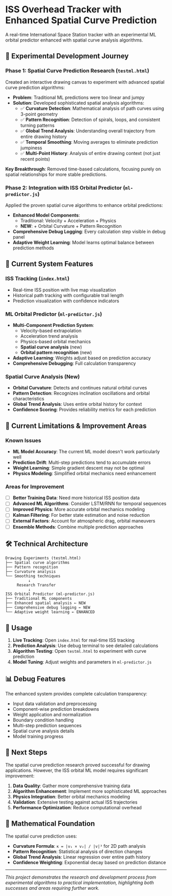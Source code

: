 # ISS Overhead Tracker with Enhanced Spatial Curve Prediction

A real-time International Space Station tracker with an experimental ML orbital predictor enhanced with spatial curve analysis algorithms.

## 🧪 Experimental Development Journey

### Phase 1: Spatial Curve Prediction Research (`testml.html`)

Created an interactive drawing canvas to experiment with advanced spatial curve prediction algorithms:

- **Problem**: Traditional ML predictions were too linear and jumpy
- **Solution**: Developed sophisticated spatial analysis algorithms:
  - ✅ **Curvature Detection**: Mathematical analysis of path curves using 3-point geometry
  - ✅ **Pattern Recognition**: Detection of spirals, loops, and consistent turning patterns  
  - ✅ **Global Trend Analysis**: Understanding overall trajectory from entire drawing history
  - ✅ **Temporal Smoothing**: Moving averages to eliminate prediction jumpiness
  - ✅ **Multi-Point History**: Analysis of entire drawing context (not just recent points)

**Key Breakthrough**: Removed time-based calculations, focusing purely on spatial relationships for more stable predictions.

### Phase 2: Integration with ISS Orbital Predictor (`ml-predictor.js`)

Applied the proven spatial curve algorithms to enhance orbital predictions:

- **Enhanced Model Components**:
  - Traditional: Velocity + Acceleration + Physics
  - **NEW**: + Orbital Curvature + Pattern Recognition
- **Comprehensive Debug Logging**: Every calculation step visible in debug panel
- **Adaptive Weight Learning**: Model learns optimal balance between prediction methods

## 🎯 Current System Features

### ISS Tracking (`index.html`)
- Real-time ISS position with live map visualization
- Historical path tracking with configurable trail length
- Prediction visualization with confidence indicators

### ML Orbital Predictor (`ml-predictor.js`)
- **Multi-Component Prediction System**:
  - Velocity-based extrapolation
  - Acceleration trend analysis  
  - Physics-based orbital mechanics
  - **Spatial curve analysis** (new)
  - **Orbital pattern recognition** (new)
- **Adaptive Learning**: Weights adjust based on prediction accuracy
- **Comprehensive Debugging**: Full calculation transparency

### Spatial Curve Analysis (New)
- **Orbital Curvature**: Detects and continues natural orbital curves
- **Pattern Detection**: Recognizes inclination oscillations and orbital characteristics
- **Global Trend Analysis**: Uses entire orbital history for context
- **Confidence Scoring**: Provides reliability metrics for each prediction

## 🚧 Current Limitations & Improvement Areas

### Known Issues
- **ML Model Accuracy**: The current ML model doesn't work particularly well
- **Prediction Drift**: Multi-step predictions tend to accumulate errors
- **Weight Learning**: Simple gradient descent may not be optimal
- **Physics Modeling**: Simplified orbital mechanics need enhancement

### Areas for Improvement
- [ ] **Better Training Data**: Need more historical ISS position data
- [ ] **Advanced ML Algorithms**: Consider LSTM/RNN for temporal sequences  
- [ ] **Improved Physics**: More accurate orbital mechanics modeling
- [ ] **Kalman Filtering**: For better state estimation and noise reduction
- [ ] **External Factors**: Account for atmospheric drag, orbital maneuvers
- [ ] **Ensemble Methods**: Combine multiple prediction approaches

## 🛠️ Technical Architecture

```
Drawing Experiments (testml.html)
├── Spatial curve algorithms
├── Pattern recognition  
├── Curvature analysis
└── Smoothing techniques
          ↓
     Research Transfer
          ↓
ISS Orbital Predictor (ml-predictor.js)
├── Traditional ML components
├── Enhanced spatial analysis ← NEW
├── Comprehensive debug logging ← NEW
└── Adaptive weight learning ← ENHANCED
```

## 🔧 Usage

1. **Live Tracking**: Open `index.html` for real-time ISS tracking
2. **Prediction Analysis**: Use debug terminal to see detailed calculations
3. **Algorithm Testing**: Open `testml.html` to experiment with curve prediction
4. **Model Tuning**: Adjust weights and parameters in `ml-predictor.js`

## 📊 Debug Features

The enhanced system provides complete calculation transparency:
- Input data validation and preprocessing
- Component-wise prediction breakdowns
- Weight application and normalization
- Boundary condition handling
- Multi-step prediction sequences
- Spatial curve analysis details
- Model training progress

## 🎯 Next Steps

The spatial curve prediction research proved successful for drawing applications. However, the ISS orbital ML model requires significant improvement:

1. **Data Quality**: Gather more comprehensive training data
2. **Algorithm Enhancement**: Implement more sophisticated ML approaches
3. **Physics Integration**: Better orbital mechanics modeling
4. **Validation**: Extensive testing against actual ISS trajectories
5. **Performance Optimization**: Reduce computational overhead

## 🧮 Mathematical Foundation

The spatial curve prediction uses:
- **Curvature Formula**: `κ = |v₁ × v₂| / |v|³` for 2D path analysis
- **Pattern Recognition**: Statistical analysis of direction changes
- **Global Trend Analysis**: Linear regression over entire path history
- **Confidence Weighting**: Exponential decay based on prediction distance

---

*This project demonstrates the research and development process from experimental algorithms to practical implementation, highlighting both successes and areas requiring further work.* 